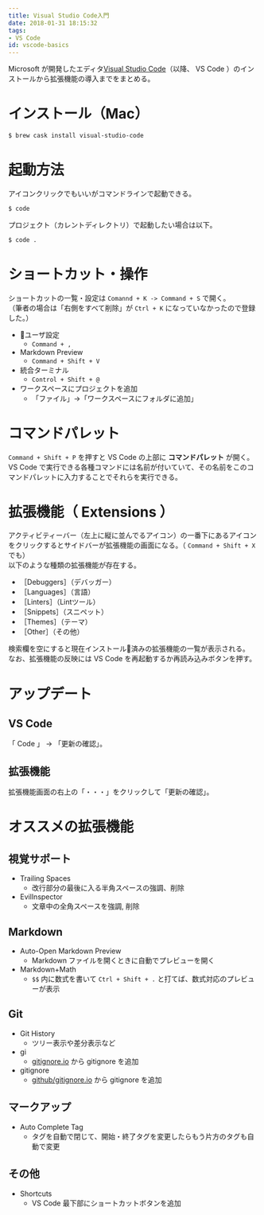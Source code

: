 ```yaml
---
title: Visual Studio Code入門
date: 2018-01-31 18:15:32
tags:
- VS Code
id: vscode-basics
---
```


Microsoft が開発したエディタ[Visual Studio Code](https://code.visualstudio.com/)（以降、 VS Code ）のインストールから拡張機能の導入までをまとめる。

<!-- more -->

# インストール（Mac）

```sh
$ brew cask install visual-studio-code
```

# 起動方法

アイコンクリックでもいいがコマンドラインで起動できる。

```sh
$ code
```

プロジェクト（カレントディレクトリ）で起動したい場合は以下。

```sh
$ code .
```

# ショートカット・操作

ショートカットの一覧・設定は `Comannd + K -> Command + S` で開く。  
（筆者の場合は「右側をすべて削除」が `Ctrl + K` になっていなかったので登録した。）

- ユーザ設定
    - `Command + ,`
- Markdown Preview
    - `Command + Shift + V`
- 統合ターミナル
    - `Control + Shift + @`
- ワークスペースにプロジェクトを追加
    - 「ファイル」->「ワークスペースにフォルダに追加」

# コマンドパレット

`Command + Shift + P` を押すと VS Code の上部に **コマンドパレット** が開く。  
VS Code で実行できる各種コマンドには名前が付いていて、その名前をこのコマンドパレットに入力することでそれらを実行できる。

# 拡張機能（ Extensions ）

アクティビティーバー（左上に縦に並んでるアイコン）の一番下にあるアイコンをクリックするとサイドバーが拡張機能の画面になる。（ `Command + Shift + X` でも）  
以下のような種類の拡張機能が存在する。

- ［Debuggers］（デバッガー）
- ［Languages］（言語）
- ［Linters］（Lintツール）
- ［Snippets］（スニペット）
- ［Themes］（テーマ）
- ［Other］（その他）

検索欄を空にすると現在インストール済みの拡張機能の一覧が表示される。  
なお、拡張機能の反映には VS Code を再起動するか再読み込みボタンを押す。

# アップデート

## VS Code

「 Code 」 -> 「更新の確認」。

## 拡張機能

拡張機能画面の右上の「・・・」をクリックして「更新の確認」。

# オススメの拡張機能

## 視覚サポート

- Trailing Spaces
    - 改行部分の最後に入る半角スペースの強調、削除
- EvilInspector
    - 文章中の全角スペースを強調, 削除

## Markdown

- Auto-Open Markdown Preview
    - Markdown ファイルを開くときに自動でプレビューを開く
- Markdown+Math
    - `$$` 内に数式を書いて `Ctrl + Shift + .` と打てば、数式対応のプレビューが表示

## Git

- Git History
    - ツリー表示や差分表示など
- gi
    - [gitignore.io](https://github.com/joeblau/gitignore.io) から gitignore を追加
- gitignore
    - [github/gitignore.io](https://github.com/github/gitignore) から gitignore を追加

## マークアップ

- Auto Complete Tag
    - タグを自動で閉じて、開始・終了タグを変更したらもう片方のタグも自動で変更

## その他

- Shortcuts
    - VS Code 最下部にショートカットボタンを追加